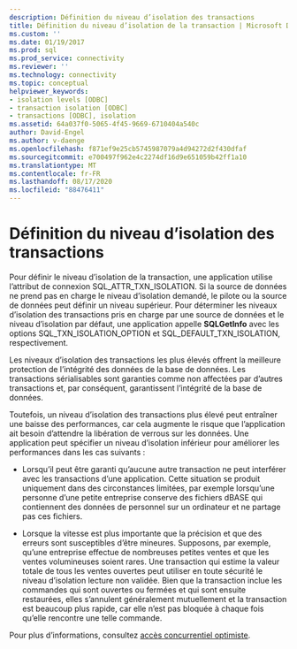 ```yaml
---
description: Définition du niveau d’isolation des transactions
title: Définition du niveau d’isolation de la transaction | Microsoft Docs
ms.custom: ''
ms.date: 01/19/2017
ms.prod: sql
ms.prod_service: connectivity
ms.reviewer: ''
ms.technology: connectivity
ms.topic: conceptual
helpviewer_keywords:
- isolation levels [ODBC]
- transaction isolation [ODBC]
- transactions [ODBC], isolation
ms.assetid: 64a037f0-5065-4f45-9669-6710404a540c
author: David-Engel
ms.author: v-daenge
ms.openlocfilehash: f871ef9e25cb5745987079a4d94272d2f430dfaf
ms.sourcegitcommit: e700497f962e4c2274df16d9e651059b42ff1a10
ms.translationtype: MT
ms.contentlocale: fr-FR
ms.lasthandoff: 08/17/2020
ms.locfileid: "88476411"
---
```

# <a name="setting-the-transaction-isolation-level"></a>Définition du niveau d’isolation des transactions
Pour définir le niveau d’isolation de la transaction, une application utilise l’attribut de connexion SQL_ATTR_TXN_ISOLATION. Si la source de données ne prend pas en charge le niveau d’isolation demandé, le pilote ou la source de données peut définir un niveau supérieur. Pour déterminer les niveaux d’isolation des transactions pris en charge par une source de données et le niveau d’isolation par défaut, une application appelle **SQLGetInfo** avec les options SQL_TXN_ISOLATION_OPTION et SQL_DEFAULT_TXN_ISOLATION, respectivement.  
  
 Les niveaux d’isolation des transactions les plus élevés offrent la meilleure protection de l’intégrité des données de la base de données. Les transactions sérialisables sont garanties comme non affectées par d’autres transactions et, par conséquent, garantissent l’intégrité de la base de données.  
  
 Toutefois, un niveau d’isolation des transactions plus élevé peut entraîner une baisse des performances, car cela augmente le risque que l’application ait besoin d’attendre la libération de verrous sur les données. Une application peut spécifier un niveau d’isolation inférieur pour améliorer les performances dans les cas suivants :  
  
-   Lorsqu’il peut être garanti qu’aucune autre transaction ne peut interférer avec les transactions d’une application. Cette situation se produit uniquement dans des circonstances limitées, par exemple lorsqu’une personne d’une petite entreprise conserve des fichiers dBASE qui contiennent des données de personnel sur un ordinateur et ne partage pas ces fichiers.  
  
-   Lorsque la vitesse est plus importante que la précision et que des erreurs sont susceptibles d’être mineures. Supposons, par exemple, qu’une entreprise effectue de nombreuses petites ventes et que les ventes volumineuses soient rares. Une transaction qui estime la valeur totale de tous les ventes ouvertes peut utiliser en toute sécurité le niveau d’isolation lecture non validée. Bien que la transaction inclue les commandes qui sont ouvertes ou fermées et qui sont ensuite restaurées, elles s’annulent généralement mutuellement et la transaction est beaucoup plus rapide, car elle n’est pas bloquée à chaque fois qu’elle rencontre une telle commande.  
  
 Pour plus d’informations, consultez [accès concurrentiel optimiste](../../../odbc/reference/develop-app/optimistic-concurrency.md).
